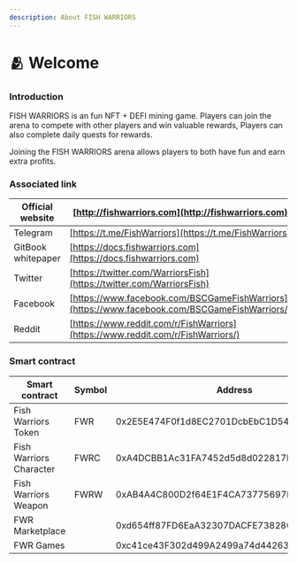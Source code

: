 ```yaml
---
description: About FISH WARRIORS
---
```


# 🫂 Welcome

### &#x20; Introduction

FISH WARRIORS is an fun NFT + DEFI mining game. Players can join the arena to compete with other players and win valuable rewards, Players can also complete daily quests for rewards.&#x20;

Joining the FISH WARRIORS arena allows players to both have fun and earn extra profits.



### Associated link

| Official website   | [http://fishwarriors.com](http://fishwarriors.com)                                            |   |   |
| ------------------ | --------------------------------------------------------------------------------------------- | - | - |
| Telegram           | [https://t.me/FishWarriors](https://t.me/FishWarriors)                                        |   |   |
| GitBook whitepaper | [https://docs.fishwarriors.com](https://docs.fishwarriors.com)                                |   |   |
| ​Twitter           | [https://twitter.com/WarriorsFish](https://twitter.com/WarriorsFish)                          |   |   |
| Facebook           | [https://www.facebook.com/BSCGameFishWarriors](https://www.facebook.com/BSCGameFishWarriors/) |   |   |
| Reddit             | [https://www.reddit.com/r/FishWarriors](https://www.reddit.com/r/FishWarriors/)               |   |   |



### Smart contract&#x20;

| Smart contract          | Symbol | Address                                    |
| ----------------------- | ------ | ------------------------------------------ |
| Fish Warriors Token     | FWR    | 0x2E5E474F0f1d8EC2701DcbEbC1D54B84B73ec28F |
| Fish Warriors Character | FWRC   | 0xA4DCBB1Ac31FA7452d5d8d022817b85eA7a283F9 |
| Fish Warriors Weapon    | FWRW   | 0xAB4A4C800D2f64E1F4CA73775697F6675b54d8ff |
| FWR Marketplace         |        | 0xd654ff87FD6EaA32307DACFE73828056Bcb86f6E |
| FWR Games               |        | 0xc41ce43F302d499A2499a74d44263c2165dA6B4F |

###
